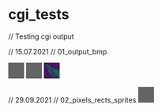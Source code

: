 # cgi_tests
// Testing cgi output

// 15.07.2021 // 01_output_bmp

![alt text](https://github.com/CGIONE/cgi_tests/blob/main/01_output_bmp/bin/test1.bmp)
![alt text](https://github.com/CGIONE/cgi_tests/blob/main/01_output_bmp/bin/test2.bmp)
![alt text](https://github.com/CGIONE/cgi_tests/blob/main/01_output_bmp/bin/test3.bmp)

// 29.09.2021 // 02_pixels_rects_sprites
![alt text](https://github.com/CGIONE/cgi_tests/blob/main/01_output_bmp/bin/test1.bmp)
